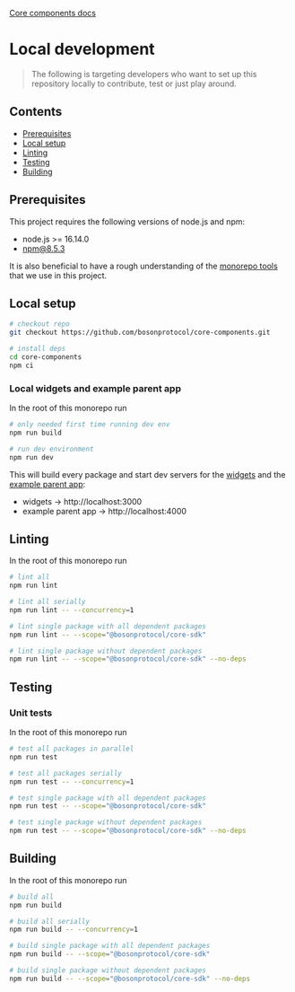 [Core components docs](./README.md)

# Local development

> The following is targeting developers who want to set up this repository locally to contribute, test or just play around.

## Contents

- [Prerequisites](#prerequisites)
- [Local setup](#local-setup)
- [Linting](#linting)
- [Testing](#testing)
- [Building](#building)

## Prerequisites

This project requires the following versions of node.js and npm:

- node.js >= 16.14.0
- npm@8.5.3

It is also beneficial to have a rough understanding of the [monorepo tools](./monorepo-tools.md) that we use in this project.

## Local setup

```bash
# checkout repo
git checkout https://github.com/bosonprotocol/core-components.git

# install deps
cd core-components
npm ci
```

### Local widgets and example parent app

In the root of this monorepo run

```bash
# only needed first time running dev env
npm run build

# run dev environment
npm run dev
```

This will build every package and start dev servers for the [widgets]() and the [example parent app]():

- widgets -> http://localhost:3000
- example parent app -> http://localhost:4000

## Linting

In the root of this monorepo run

```bash
# lint all
npm run lint

# lint all serially
npm run lint -- --concurrency=1

# lint single package with all dependent packages
npm run lint -- --scope="@bosonprotocol/core-sdk"

# lint single package without dependent packages
npm run lint -- --scope="@bosonprotocol/core-sdk" --no-deps
```

## Testing

### Unit tests

In the root of this monorepo run

```bash
# test all packages in parallel
npm run test

# test all packages serially
npm run test -- --concurrency=1

# test single package with all dependent packages
npm run test -- --scope="@bosonprotocol/core-sdk"

# test single package without dependent packages
npm run test -- --scope="@bosonprotocol/core-sdk" --no-deps
```

## Building

In the root of this monorepo run

```bash
# build all
npm run build

# build all serially
npm run build -- --concurrency=1

# build single package with all dependent packages
npm run build -- --scope="@bosonprotocol/core-sdk"

# build single package without dependent packages
npm run build -- --scope="@bosonprotocol/core-sdk" --no-deps
```

